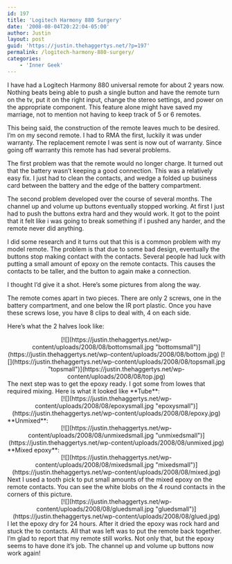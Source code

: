 ```yaml
---
id: 197
title: 'Logitech Harmony 880 Surgery'
date: '2008-08-04T20:22:04-05:00'
author: Justin
layout: post
guid: 'https://justin.thehaggertys.net/?p=197'
permalink: /logitech-harmony-880-surgery/
categories:
    - 'Inner Geek'
---
```


I have had a Logitech Harmony 880 universal remote for about 2 years now. Nothing beats being able to push a single button and have the remote turn on the tv, put it on the right input, change the stereo settings, and power on the appropriate component. This feature alone might have saved my marriage, not to mention not having to keep track of 5 or 6 remotes.

This being said, the construction of the remote leaves much to be desired. I’m on my second remote. I had to RMA the first, luckily it was under warranty. The replacement remote I was sent is now out of warranty. Since going off warranty this remote has had several problems.

The first problem was that the remote would no longer charge. It turned out that the battery wasn’t keeping a good connection. This was a relatively easy fix. I just had to clean the contacts, and wedge a folded up business card between the battery and the edge of the battery compartment.

The second problem developed over the course of several months. The channel up and volume up buttons eventually stopped working. At first I just had to push the buttons extra hard and they would work. It got to the point that it felt like i was going to break something if i pushed any harder, and the remote never did anything.

I did some research and it turns out that this is a common problem with my model remote. The problem is that due to some bad design, eventually the buttons stop making contact with the contacts. Several people had luck with putting a small amount of epoxy on the remote contacts. This causes the contacts to be taller, and the button to again make a connection.

I thought I’d give it a shot. Here’s some pictures from along the way.

The remote comes apart in two pieces. There are only 2 screws, one in the battery compartment, and one below the IR port plastic. Once you have these screws lose, you have 8 clips to deal with, 4 on each side.

Here’s what the 2 halves look like:

<center>  
[![](https://justin.thehaggertys.net/wp-content/uploads/2008/08/bottomsmall.jpg "bottomsmall")](https://justin.thehaggertys.net/wp-content/uploads/2008/08/bottom.jpg) [![](https://justin.thehaggertys.net/wp-content/uploads/2008/08/topsmall.jpg "topsmall")](https://justin.thehaggertys.net/wp-content/uploads/2008/08/top.jpg)  
</center>  
The next step was to get the epoxy ready. I got some from lowes that required mixing. Here is what it looked like **Tube**:

<center>  
[![](https://justin.thehaggertys.net/wp-content/uploads/2008/08/epoxysmall.jpg "epoxysmall")](https://justin.thehaggertys.net/wp-content/uploads/2008/08/epoxy.jpg)</center>**Unmixed**:

<center>  
[![](https://justin.thehaggertys.net/wp-content/uploads/2008/08/unmixedsmall.jpg "unmixedsmall")](https://justin.thehaggertys.net/wp-content/uploads/2008/08/unmixed.jpg)</center>**Mixed epoxy**:

<center>  
[![](https://justin.thehaggertys.net/wp-content/uploads/2008/08/mixedsmall.jpg "mixedsmall")](https://justin.thehaggertys.net/wp-content/uploads/2008/08/mixed.jpg)</center>Next I used a tooth pick to put small amounts of the mixed epoxy on the remote contacts. You can see the white blobs on the 4 round contacts in the corners of this picture.

<center>  
[![](https://justin.thehaggertys.net/wp-content/uploads/2008/08/gluedsmall.jpg "gluedsmall")](https://justin.thehaggertys.net/wp-content/uploads/2008/08/glued.jpg)</center>I let the epoxy dry for 24 hours. After it dried the epoxy was rock hard and stuck the to contacts. All that was left was to put the remote back together. I’m glad to report that my remote still works. Not only that, but the epoxy seems to have done it’s job. The channel up and volume up buttons now work again!